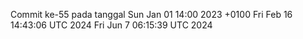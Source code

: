 Commit ke-55 pada tanggal Sun Jan 01 14:00 2023 +0100
Fri Feb 16 14:43:06 UTC 2024
Fri Jun  7 06:15:39 UTC 2024
